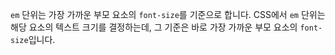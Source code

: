 `em` 단위는 가장 가까운 부모 요소의 `font-size`를 기준으로 합니다. CSS에서 `em` 단위는 해당 요소의 텍스트 크기를 결정하는데, 그 기준은 바로 가장 가까운 부모 요소의 `font-size`입니다.